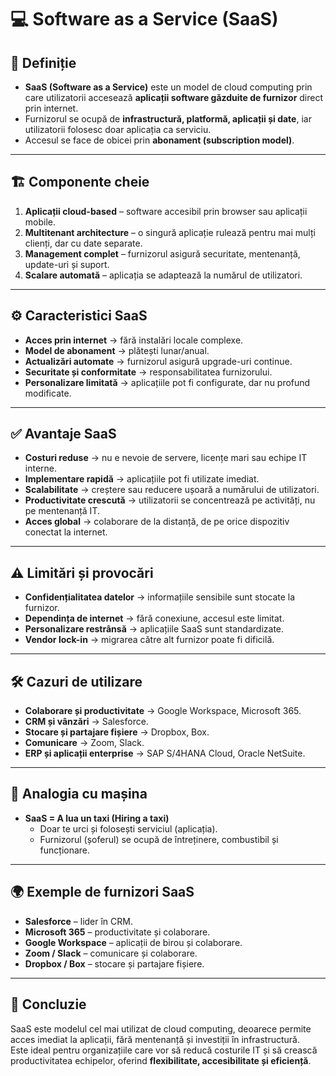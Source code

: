 # 💻 Software as a Service (SaaS)

## 📌 Definiție
- **SaaS (Software as a Service)** este un model de cloud computing prin care utilizatorii accesează **aplicații software găzduite de furnizor** direct prin internet.  
- Furnizorul se ocupă de **infrastructură, platformă, aplicații și date**, iar utilizatorii folosesc doar aplicația ca serviciu.  
- Accesul se face de obicei prin **abonament (subscription model)**.

---

## 🏗️ Componente cheie
1. **Aplicații cloud-based** – software accesibil prin browser sau aplicații mobile.  
2. **Multitenant architecture** – o singură aplicație rulează pentru mai mulți clienți, dar cu date separate.  
3. **Management complet** – furnizorul asigură securitate, mentenanță, update-uri și suport.  
4. **Scalare automată** – aplicația se adaptează la numărul de utilizatori.  

---

## ⚙️ Caracteristici SaaS
- **Acces prin internet** → fără instalări locale complexe.  
- **Model de abonament** → plătești lunar/anual.  
- **Actualizări automate** → furnizorul asigură upgrade-uri continue.  
- **Securitate și conformitate** → responsabilitatea furnizorului.  
- **Personalizare limitată** → aplicațiile pot fi configurate, dar nu profund modificate.  

---

## ✅ Avantaje SaaS
- **Costuri reduse** → nu e nevoie de servere, licențe mari sau echipe IT interne.  
- **Implementare rapidă** → aplicațiile pot fi utilizate imediat.  
- **Scalabilitate** → creștere sau reducere ușoară a numărului de utilizatori.  
- **Productivitate crescută** → utilizatorii se concentrează pe activități, nu pe mentenanță IT.  
- **Acces global** → colaborare de la distanță, de pe orice dispozitiv conectat la internet.  

---

## ⚠️ Limitări și provocări
- **Confidențialitatea datelor** → informațiile sensibile sunt stocate la furnizor.  
- **Dependința de internet** → fără conexiune, accesul este limitat.  
- **Personalizare restrânsă** → aplicațiile SaaS sunt standardizate.  
- **Vendor lock-in** → migrarea către alt furnizor poate fi dificilă.  

---

## 🛠️ Cazuri de utilizare
- **Colaborare și productivitate** → Google Workspace, Microsoft 365.  
- **CRM și vânzări** → Salesforce.  
- **Stocare și partajare fișiere** → Dropbox, Box.  
- **Comunicare** → Zoom, Slack.  
- **ERP și aplicații enterprise** → SAP S/4HANA Cloud, Oracle NetSuite.  

---

## 🚗 Analogia cu mașina
- **SaaS = A lua un taxi (Hiring a taxi)**  
  - Doar te urci și folosești serviciul (aplicația).  
  - Furnizorul (șoferul) se ocupă de întreținere, combustibil și funcționare.  

---

## 🌍 Exemple de furnizori SaaS
- **Salesforce** – lider în CRM.  
- **Microsoft 365** – productivitate și colaborare.  
- **Google Workspace** – aplicații de birou și colaborare.  
- **Zoom / Slack** – comunicare și colaborare.  
- **Dropbox / Box** – stocare și partajare fișiere.  

---

## 📝 Concluzie
SaaS este modelul cel mai utilizat de cloud computing, deoarece permite acces imediat la aplicații, fără mentenanță și investiții în infrastructură.  
Este ideal pentru organizațiile care vor să reducă costurile IT și să crească productivitatea echipelor, oferind **flexibilitate, accesibilitate și eficiență**.
